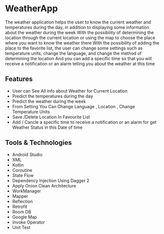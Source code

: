 # WeatherApp
The weather application helps the user to know the current weather and temperatures during the day, in addition to displaying some information about the weather during the week With the possibility of determining the location through the current location or using the map to choose the place where you want to know the weather there
With the possibility of adding the place to the favorite list, the user can change some settings such as temperature units, change the language, and change the method of determining the location
And you can add a specific time so that you will receive a notification or an alarm telling you about the weather at this time

## Features

- User can See All info about Weather for Current Location 
- Predict the temperatures during the day
- Predict the weather during the week
- From Setting You Can Change Language , Location , Change Temperature Units
- Save /Delete Location In Favourite List 
- Add / Cancle a specific time to receive a notification or an alarm for get Weather Status in this Date of time 


## Tools & Technologies

- Android Studio
- XML
- Kotlin 
- Coroutine
- State Flow
- Dependency Injection Using  Dagger 2
- Apply Onion Clean Architecture
- WorkManager
- Mapper 
- Reflection 
- Retrofit
- Room DB
- Google Map 
- Invoke Operator
- Unit Test
